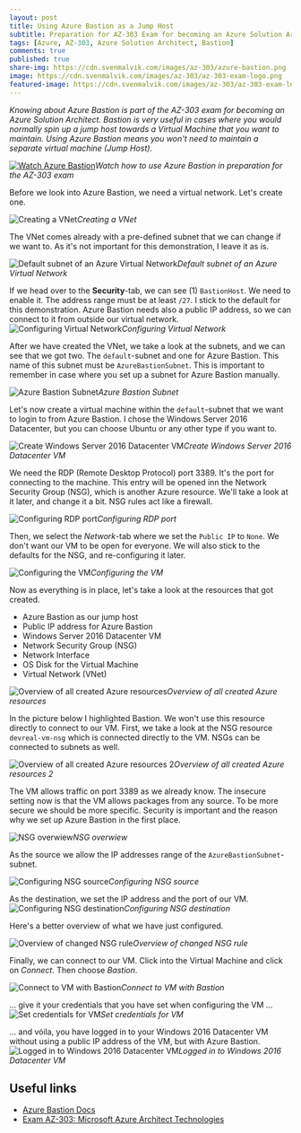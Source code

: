 ```yaml
---
layout: post
title: Using Azure Bastion as a Jump Host
subtitle: Preparation for AZ-303 Exam for becoming an Azure Solution Architect - Azure Bastion
tags: [Azure, AZ-303, Azure Solution Architect, Bastion]
comments: true
published: true
share-img: https://cdn.svenmalvik.com/images/az-303/azure-bastion.png
image: https://cdn.svenmalvik.com/images/az-303/az-303-exam-logo.png
featured-image: https://cdn.svenmalvik.com/images/az-303/az-303-exam-logo.png
---
```


*Knowing about Azure Bastion is part of the AZ-303 exam for becoming an Azure Solution Architect. Bastion is very useful in cases where you would normally spin up a jump host towards a Virtual Machine that you want to maintain. Using Azure Bastion means you won't need to maintain a separate virtual machine (Jump Host).*

[![Watch Azure Bastion](https://cdn.svenmalvik.com/images/az-303/azure-bastion-yt.png "AZ-303: Azure Bastion")](https://www.youtube.com/watch?v=LcTSRWKxLfg)*Watch how to use Azure Bastion in preparation for the AZ-303 exam*

Before we look into Azure Bastion, we need a virtual network. Let's create one.

![Creating a VNet](https://cdn.svenmalvik.com/images/az-303/az-303-azure-bastion-1.png)*Creating a VNet*

The VNet comes already with a pre-defined subnet that we can change if we want to. As it's not important for this demonstration, I leave it as is.

![Default subnet of an Azure Virtual Network](https://cdn.svenmalvik.com/images/az-303/az-303-azure-bastion-2.png)*Default subnet of an Azure Virtual Network*

If we head over to the **Security**-tab, we can see (1) `BastionHost`. We need to enable it. The address range must be at least `/27`. I stick to the default for this demonstration. Azure Bastion needs also a public IP address, so we can connect to it from outside our virtual network.
![Configuring Virtual Network](https://cdn.svenmalvik.com/images/az-303/az-303-azure-bastion-3.png)*Configuring Virtual Network*

After we have created the VNet, we take a look at the subnets, and we can see that we got two. The `default`-subnet and one for Azure Bastion. This name of this subnet must be `AzureBastionSubnet`. This is important to remember in case where you set up a subnet for Azure Bastion manually.

![Azure Bastion Subnet](https://cdn.svenmalvik.com/images/az-303/az-303-azure-bastion-4.png)*Azure Bastion Subnet*

Let's now create a virtual machine within the `default`-subnet that we want to login to from Azure Bastion. I chose the Windows Server 2016 Datacenter, but you can choose Ubuntu or any other type if you want to.

![Create Windows Server 2016 Datacenter VM](https://cdn.svenmalvik.com/images/az-303/az-303-azure-bastion-5.png)*Create Windows Server 2016 Datacenter VM*

We need the RDP (Remote Desktop Protocol) port 3389. It's the port for connecting to the machine. This entry will be opened inn the Network Security Group (NSG), which is another Azure resource. We'll take a look at it later, and change it a bit. NSG rules act like a firewall.

![Configuring RDP port](https://cdn.svenmalvik.com/images/az-303/az-303-azure-bastion-6.png)*Configuring RDP port*

Then, we select the *Network*-tab where we set the `Public IP` to `None`. We don't want our VM to be open for everyone. We will also stick to the defaults for the NSG, and re-configuring it later.

![Configuring the VM](https://cdn.svenmalvik.com/images/az-303/az-303-azure-bastion-7.png)*Configuring the VM*

Now as everything is in place, let's take a look at the resources that got created.

- Azure Bastion as our jump host
- Public IP address for Azure Bastion
- Windows Server 2016 Datacenter VM
- Network Security Group (NSG)
- Network Interface
- OS Disk for the Virtual Machine
- Virtual Network (VNet)

![Overview of all created Azure resources](https://cdn.svenmalvik.com/images/az-303/az-303-azure-bastion-8.png)*Overview of all created Azure resources*

In the picture below I highlighted Bastion. We won't use this resource directly to connect to our VM. First, we take a look at the NSG resource `devreal-vm-nsg` which is connected directly to the VM. NSGs can be connected to subnets as well.

![Overview of all created Azure resources 2](https://cdn.svenmalvik.com/images/az-303/az-303-azure-bastion-9.png)*Overview of all created Azure resources 2*

The VM allows traffic on port 3389 as we already know. The insecure setting now is that the VM allows packages from any source. To be more secure we should be more specific. Security is important and the reason why we set up Azure Bastion in the first place.

![NSG overwiew](https://cdn.svenmalvik.com/images/az-303/az-303-azure-bastion-10.png)*NSG overwiew*

As the source we allow the IP addresses range of the `AzureBastionSubnet`-subnet.

![Configuring NSG source](https://cdn.svenmalvik.com/images/az-303/az-303-azure-bastion-11.png)*Configuring NSG source*

As the destination, we set the IP address and the port of our VM.
![Configuring NSG destination](https://cdn.svenmalvik.com/images/az-303/az-303-azure-bastion-12.png)*Configuring NSG destination*

Here's a better overview of what we have just configured.

![Overview of changed NSG rule](https://cdn.svenmalvik.com/images/az-303/az-303-azure-bastion-13.png)*Overview of changed NSG rule*

Finally, we can connect to our VM. Click into the Virtual Machine and click on *Connect*. Then choose *Bastion*.

![Connect to VM with Bastion](https://cdn.svenmalvik.com/images/az-303/az-303-azure-bastion-14.png)*Connect to VM with Bastion*

... give it your credentials that you have set when configuring the VM ...
![Set credentials for VM](https://cdn.svenmalvik.com/images/az-303/az-303-azure-bastion-15.png)*Set credentials for VM*

... and vóila, you have logged in to your Windows 2016 Datacenter VM without using a public IP address of the VM, but with Azure Bastion.
![Logged in to Windows 2016 Datacenter VM](https://cdn.svenmalvik.com/images/az-303/az-303-azure-bastion-16.png)*Logged in to Windows 2016 Datacenter VM*

## Useful links

- [Azure Bastion Docs](https://docs.microsoft.com/en-us/azure/bastion/bastion-overview?WT.mc_id=AZ-MVP-5004080)
- [Exam AZ-303: Microsoft Azure Architect Technologies](https://docs.microsoft.com/en-us/learn/certifications/exams/az-303?WT.mc_id=AZ-MVP-5004080)